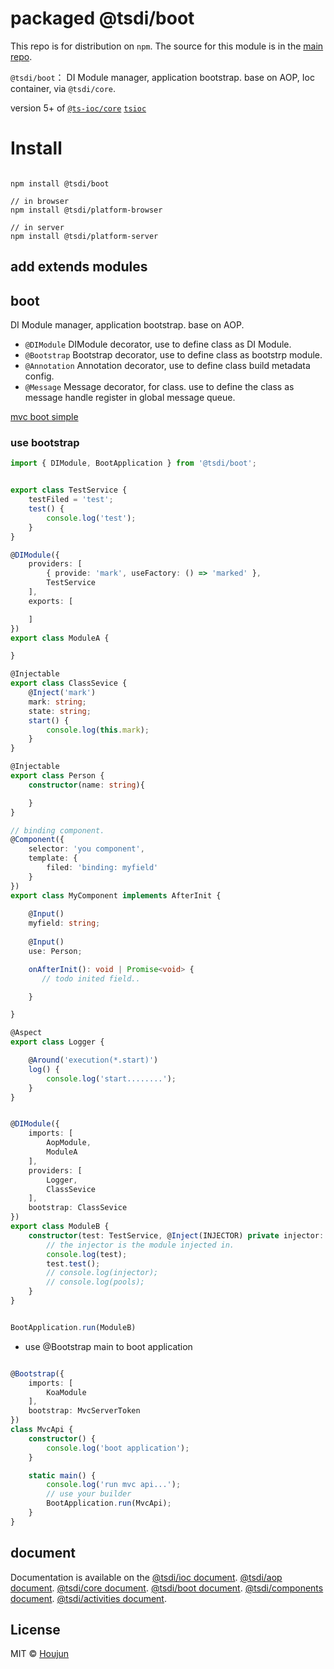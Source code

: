 # packaged @tsdi/boot

This repo is for distribution on `npm`. The source for this module is in the
[main repo](https://github.com/zhouhoujun/tsioc).

`@tsdi/boot`： DI Module manager, application bootstrap. base on AOP, Ioc container, via `@tsdi/core`.

version 5+ of [`@ts-ioc/core`](https://www.npmjs.com/package/@ts-ioc/core) [`tsioc`](https://www.npmjs.com/package/tsioc)
# Install

```shell

npm install @tsdi/boot

// in browser
npm install @tsdi/platform-browser

// in server
npm install @tsdi/platform-server
```

## add extends modules


## boot
DI Module manager, application bootstrap. base on AOP.

*  `@DIModule` DIModule decorator, use to define class as DI Module.
*  `@Bootstrap` Bootstrap decorator, use to define class as bootstrp module.
*  `@Annotation` Annotation decorator, use to define class build metadata config.
*  `@Message`  Message decorator, for class. use to define the class as message handle register in global message queue.

[mvc boot simple](https://github.com/zhouhoujun/type-mvc/tree/master/packages/simples)


### use bootstrap


```ts
import { DIModule, BootApplication } from '@tsdi/boot';


export class TestService {
    testFiled = 'test';
    test() {
        console.log('test');
    }
}

@DIModule({
    providers: [
        { provide: 'mark', useFactory: () => 'marked' },
        TestService
    ],
    exports: [

    ]
})
export class ModuleA {

}

@Injectable
export class ClassSevice {
    @Inject('mark')
    mark: string;
    state: string;
    start() {
        console.log(this.mark);
    }
}

@Injectable
export class Person {
    constructor(name: string){

    }
}

// binding component. 
@Component({
    selector: 'you component',
    template: {
        filed: 'binding: myfield'
    }
})
export class MyComponent implements AfterInit {
    
    @Input()
    myfield: string;
    
    @Input()
    use: Person;

    onAfterInit(): void | Promise<void> {
       // todo inited field..

    }

}

@Aspect
export class Logger {

    @Around('execution(*.start)')
    log() {
        console.log('start........');
    }
}


@DIModule({
    imports: [
        AopModule,
        ModuleA
    ],
    providers: [
        Logger,
        ClassSevice
    ],
    bootstrap: ClassSevice
})
export class ModuleB {
    constructor(test: TestService, @Inject(INJECTOR) private injector: ICoreInjector) {
        // the injector is the module injected in.
        console.log(test);
        test.test();
        // console.log(injector);
        // console.log(pools);
    }
}


BootApplication.run(ModuleB)


```


* use @Bootstrap main to boot application

```ts

@Bootstrap({
    imports: [
        KoaModule
    ],
    bootstrap: MvcServerToken
})
class MvcApi {
    constructor() {
        console.log('boot application');
    }

    static main() {
        console.log('run mvc api...');
        // use your builder
        BootApplication.run(MvcApi);
    }
}


```


## document

Documentation is available on the
[@tsdi/ioc document](https://github.com/zhouhoujun/tsioc/tree/master/packages/ioc).
[@tsdi/aop document](https://github.com/zhouhoujun/tsioc/tree/master/packages/aop).
[@tsdi/core document](https://github.com/zhouhoujun/tsioc/tree/master/packages/core).
[@tsdi/boot document](https://github.com/zhouhoujun/tsioc/tree/master/packages/boot).
[@tsdi/components document](https://github.com/zhouhoujun/tsioc/tree/master/packages/components).
[@tsdi/activities document](https://github.com/zhouhoujun/tsioc/tree/master/packages/activities).

## License

MIT © [Houjun](https://github.com/zhouhoujun/)
